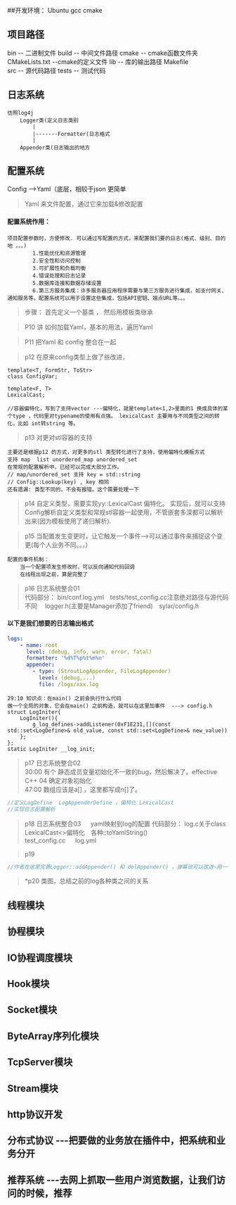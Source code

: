 ##开发环境：
	Ubuntu 
	gcc 
	cmake
## 项目路径
bin		-- 二进制文件
build	-- 中间文件路径
cmake	-- cmake函数文件夹
CMakeLists.txt	--cmake的定义文件
lib		-- 库的输出路径
Makefile		
src		-- 源代码路径
tests	-- 测试代码

## 日志系统
	仿照log4j 
		Logger类(定义日志类别
			|
			|-------Formatter(日志格式
			|
		Appender类(日志输出的地方
		
## 配置系统
Config -->Yaml（底层，相较于json 更简单
>Yaml 来文件配置，通过它来加载&修改配置

#### 配置系统作用： 
	项目配置参数时，方便修改. 可以通过写配置的方式，来配置我们要的日志(格式、级别、目的地 。。。)
			1.性能优化和资源管理
			2.安全性和访问控制
			3.可扩展性和负载均衡
			4.错误处理和日志记录
			5.数据库连接和数据存储设置
			6.第三方服务集成：许多服务器应用程序需要与第三方服务进行集成，如支付网关、通知服务等。配置系统可以用于设置这些集成，包括API密钥、端点URL等。。。

>步骤： 首先定义一个基类 ， 然后用模板类继承

>P10 讲 如何加载Yaml，基本的用法，遍历Yaml

>P11 把Yaml 和 config 整合在一起

>p12 在原来config类型上做了些改进，  
```
template<T, FormStr, ToStr> 
class ConfigVar;

template<F, T>
LexicalCast;

//容器偏特化，写到了支持vector ---偏特化，就是template<1,2>里面的1 换成具体的某个type ，代码里对typename的使用有点强。 lexicalCast 主要用与不同类型之间的转化，比如 int转string 等。
```
>p13 对更对stl容器的支持
 ```
 主要还是根据p12 的方式，对更多的stl 类型转化进行了支持，使用偏特化模板方式
 支持 map  list unordered_map unordered_set 
 在常规的配置解析中，已经可以完成大部分工作。
 // map/unordered_set 支持 key = std::string
 // Config::Lookup(key) , key 相同
 还有遗漏: 类型不同的，不会有报错。这个需要处理一下
 ```
>p14  自定义类型，需要实现yy::LexicalCast 偏特化。 实现后，就可以支持Config解析自定义类型和常规stl容器一起使用，不管嵌套多深都可以解析出来(因为模板使用了递归解析).

>p15 当配置发生变更时，让它触发一个事件-->可以通过事件来捕捉这个变更(每个人业务不同。。。)
```
配置的事件机制： 
	当一个配置项发生修改时，可以反向通知代码回调 
	在线程出现之前，算是完整了
```

>p16 日志系统整合01   
代码部分： bin/conf.log.yml&emsp;tests/test_config.cc注意绝对路径与源代码不同&emsp; logger.h(主要是Manager添加了friend)&emsp;sylar/config.h
#### 以下是我们想要的日志输出格式
```yaml
logs:
	- name: root
	  level: (debug, info, warn, error, fatal)
	  formatter: '%d%T%p%t%m%n'
	  appender: 
	  	- type: (StroutLogAppender, FileLogAppender)
		  level: (debug,...)
		  file: /logs/xxx.log
```
```
29:10 知识点：在main() 之前会执行什么代码
做一个全局的对象，它会在main() 之前构造，就可以在这里加事件  ---> config.h 
struct LogIniter{
	LogIniter(){
		g_log_defines->addListener(0xF1E231,[](const std::set<LogDefine>& old_value, const std::set<LogDefine>& new_value))
	};
};
static LogIniter __log_init;
```
>p17 日志系统整合02   
30:00 有个 静态成员变量初始化不一致的bug，然后解决了。effective C++ 04 确定对象初始化  
47:00 数组应该是a[] ，这里都写成n[]了。
```cpp
//定义LogDefine  LogAppenderDefine ，偏特化 LexicalCast
//实现日志配置解析
```

>p18  日志系统整合03 &emsp; yaml映射到log的配置
代码部分：  log.c关于class LexicalCast<>偏特化&emsp;各种::toYamlString()  
test_config.cc &emsp;  log.yml  

>p19  
```cpp
//作者在这里完善Logger::addAppender() 和 delAppender() ，弹幕说可以改进~用一个flag标志就搞定了
```
>*p20 类图，总结之前的log各种类之间的关系 

## 线程模块

## 协程模块

## IO协程调度模块

## Hook模块

## Socket模块

## ByteArray序列化模块

## TcpServer模块

## Stream模块

## http协议开发

## 分布式协议     ---把要做的业务放在插件中，把系统和业务分开

## 推荐系统	  ---去网上抓取一些用户浏览数据，让我们访问的时候，推荐
